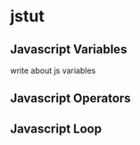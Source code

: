 # jstut

## Javascript Variables
write about js variables


## Javascript Operators

## Javascript Loop

